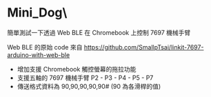 # Mini_Dog\

簡單測試一下透過 Web BLE 在 Chromebook 上控制 7697 機械手臂

Web BLE 的原始 code 來自 https://github.com/SmallpTsai/linkit-7697-arduino-with-web-ble  

- 增加支援 Chromebook 觸控螢幕的拖拉功能
- 支援五軸的 7697 機械手臂  P2 - P3 - P4 - P5 - P7
- 傳送格式資料為 90,90,90,90,90#  (90 為各滑桿的值)  
